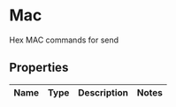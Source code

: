 

# Mac

Hex MAC commands for send

## Properties

| Name | Type | Description | Notes |
|------------ | ------------- | ------------- | -------------|



